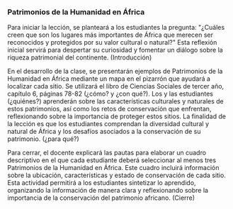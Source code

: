 ### Patrimonios de la Humanidad en África

Para iniciar la lección, se planteará a los estudiantes la pregunta: "¿Cuáles creen que son los lugares más importantes de África que merecen ser reconocidos y protegidos por su valor cultural o natural?" Esta reflexión inicial servirá para despertar su curiosidad y fomentar un diálogo sobre la riqueza patrimonial del continente. (Introducción)

En el desarrollo de la clase, se presentarán ejemplos de Patrimonios de la Humanidad en África mediante un mapa en el pizarrón que ayudará a localizar cada sitio. Se utilizará el libro de Ciencias Sociales de tercer año, capítulo 6, páginas 78-82 (¿cómo? y ¿con qué?). Los y las estudiantes (¿quiénes?) aprenderán sobre las características culturales y naturales de estos patrimonios, así como los retos de conservación que enfrentan, reflexionando sobre la importancia de proteger estos sitios. La finalidad de la lección es que los estudiantes comprendan la diversidad cultural y natural de África y los desafíos asociados a la conservación de su patrimonio. (¿para qué?)

Para cerrar, el docente explicará las pautas para elaborar un cuadro descriptivo en el que cada estudiante deberá seleccionar al menos tres Patrimonios de la Humanidad en África. Este cuadro incluirá información sobre la ubicación, características y estado de conservación de cada sitio. Esta actividad permitirá a los estudiantes sintetizar lo aprendido, organizando la información de manera clara y reflexionando sobre la importancia de la conservación del patrimonio africano. (Cierre)